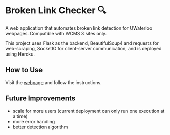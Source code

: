 # Broken Link Checker 🔍

A web application that automates broken link detection for UWaterloo webpages. Compatible with WCMS 3 sites only.

This project uses Flask as the backend, BeautifulSoup4 and requests for web-scraping, SocketIO for client-server communication, and is deployed using Heroku.

## How to Use
Visit the [webpage](https://ceeit-broken-link-35c22b71225d.herokuapp.com/) and follow the instructions.

## Future Improvements
- scale for more users (current deployment can only run one execution at a time)
- more error handling
- better detection algorithm
